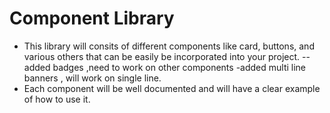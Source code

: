 # Component Library

- This library will consits of different components like card, buttons, and various others that can be easily be incorporated into your project. 
-- added badges ,need to work on other components
-added multi line banners , will work on single line.
- Each component will be well documented and will have a clear example of how to use it.
